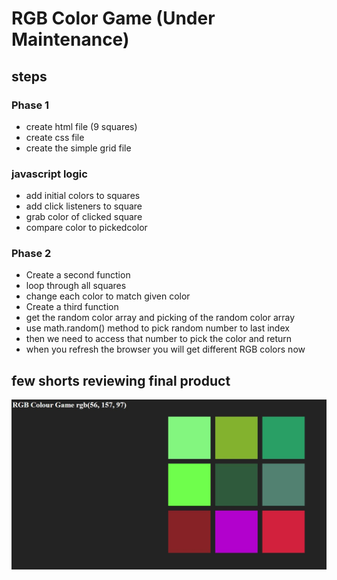 # RGB Color Game (Under Maintenance)

## steps

### Phase 1

- create html file (9 squares)
- create css file
- create the simple grid file

### javascript logic

- add initial colors to squares
- add click listeners to square
- grab color of clicked square
- compare color to pickedcolor

### Phase 2

- Create a second function
- loop through all squares
- change each color to match given color
- Create a third function
- get the random color array and picking of the random color array
- use math.random() method to pick random number to last index
- then we need to access that number to pick the color and return
- when you refresh the browser you will get different RGB colors now

## few shorts reviewing final product

![Header](https://github.com/rbasehewa/RGB-Guessing-Game-Application/blob/master/RGB_Color_Game/img/game.JPG)
